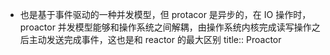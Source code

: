 - 也是基于事件驱动的一种并发模型，但 protacor 是异步的，在 IO 操作时，proactor 并发模型能够和操作系统之间解耦，由操作系统内核完成读写操作之后主动发送完成事件，这也是和 reactor 的最大区别
  title:: Proactor
